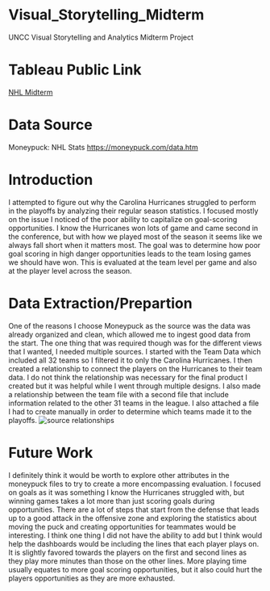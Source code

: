 # Visual_Storytelling_Midterm
UNCC Visual Storytelling and Analytics Midterm Project

# Tableau Public Link
[NHL Midterm](https://public.tableau.com/app/profile/hayden.williford/viz/NHLMidterm/Home?publish=yes)

# Data Source
Moneypuck: NHL Stats
https://moneypuck.com/data.htm

# Introduction
I attempted to figure out why the Carolina Hurricanes struggled to perform in the playoffs by analyzing their regular season statistics. I focused mostly on the issue I noticed of the poor ability to capitalize on goal-scoring opportunities. I know the Hurricanes won lots of game and came second in the conference, but with how we played most of the season it seems like we always fall short when it matters most. The goal was to determine how poor goal scoring in high danger opportunities leads to the team losing games we should have won. This is evaluated at the team level per game and also at the player level across the season.

# Data Extraction/Prepartion
One of the reasons I choose Moneypuck as the source was the data was already organized and clean, which allowed me to ingest good data from the start. The one thing that was required though was for the different views that I wanted, I needed multiple sources. I started with the Team Data which included all 32 teams so I filtered it to only the Carolina Hurricanes. I then created a relationship to connect the players on the Hurricanes to their team data. I do not think the relationship was necessary for the final product I created but it was helpful while I went through multiple designs. I also made a relationship between the team file with a second file that include information related to the other 31 teams in the league. I also attached a file I had to create manually in order to determine which teams made it to the playoffs.
![source relationships](https://github.com/user-attachments/assets/46b7f508-e4ed-4038-a3f4-57b0a56e4c9d)

# Future Work
I definitely think it would be worth to explore other attributes in the moneypuck files to try to create a more encompassing evaluation. I focused on goals as it was something I know the Hurricanes struggled with, but winning games takes a lot more than just scoring goals during opportunities. There are a lot of steps that start from the defense that leads up to a good attack in the offensive zone and exploring the statistics about moving the puck and creating opportunities for teammates would be interesting. 
I think one thing I did not have the ability to add but I think would help the dashboards would be including the lines that each player plays on. It is slightly favored towards the players on the first and second lines as they play more minutes than those on the other lines. More playing time usually equates to more goal scoring opportunities, but it also could hurt the players opportunities as they are more exhausted.
